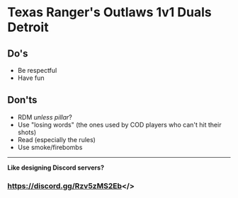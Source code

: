 # Texas Ranger's Outlaws **1v1 Duals Detroit**

## Do's
- Be respectful
- Have fun
## Don'ts
- RDM *unless pillar*?
- Use "losing words" (the ones used by COD players who can't hit their shots)
- Read (especially the rules)
- Use smoke/firebombs

---

**Like designing Discord servers?**

### <a id="Help Wanted! - Texas Ranger's Discord">https://discord.gg/Rzv5zMS2Eb</>

